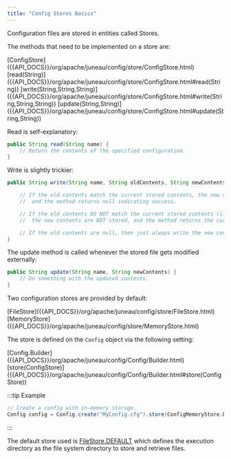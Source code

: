 ```yaml
---
title: "Config Stores Basics"
---
```


Configuration files are stored in entities called Stores.

The methods that need to be implemented on a store are:

<tree>
<node-0><java-class>[ConfigStore]({{API_DOCS}}/org/apache/juneau/config/store/ConfigStore.html)</java-class></node-0>
<node-1><java-method>[read(String)]({{API_DOCS}}/org/apache/juneau/config/store/ConfigStore.html#read(String))</java-method></node-1>
<node-1><java-method>[write(String,String,String)]({{API_DOCS}}/org/apache/juneau/config/store/ConfigStore.html#write(String,String,String))</java-method></node-1>
<node-1><java-method>[update(String,String)]({{API_DOCS}}/org/apache/juneau/config/store/ConfigStore.html#update(String,String))</java-method></node-1>
</tree>

Read is self-explanatory:

```java
public String read(String name) {
    // Return the contents of the specified configuration.
}
```

Write is slightly trickier:

```java
public String write(String name, String oldContents, String newContents) {

    // If the old contents match the current stored contents, the new contents will get stored,
    //	and the method returns null indicating success.

    // If the old contents DO NOT match the current stored contents (i.e. it was modified in some way),
    //	the new contents are NOT stored, and the method returns the current stored contents.

    // If the old contents are null, then just always write the new contents.
}
```

The update method is called whenever the stored file gets modified externally:

```java
public String update(String name, String newContents) {
    // Do something with the updated contents.
}
```

Two configuration stores are provided by default:

<tree>
<node-0><java-class>[FileStore]({{API_DOCS}}/org/apache/juneau/config/store/FileStore.html)</java-class></node-0>
<node-0><java-class>[MemoryStore]({{API_DOCS}}/org/apache/juneau/config/store/MemoryStore.html)</java-class></node-0>
</tree>

The store is defined on the `Config` object via the following setting:

<tree>
<node-0><java-class>[Config.Builder]({{API_DOCS}}/org/apache/juneau/config/Config/Builder.html)</java-class></node-0>
<node-1><java-method>[store(ConfigStore)]({{API_DOCS}}/org/apache/juneau/config/Config/Builder.html#store(ConfigStore))</java-method></node-1>
</tree>

:::tip Example
```java
// Create a config with in-memory storage.
Config config = Config.create("MyConfig.cfg").store(ConfigMemoryStore.DEFAULT).build();
```
:::

The default store used is [FileStore.DEFAULT]({{API_DOCS}}/org/apache/juneau/config/store/FileStore.html#DEFAULT) which
defines
the execution directory as the file system directory to store and retrieve files.
